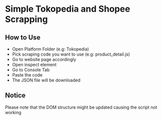 # Simple Tokopedia and Shopee Scrapping

## How to Use
- Open Platform Folder (e.g: Tokopedia)
- Pick scraping code you want to use (e.g: product_detail.js)
- Go to website page accordingly
- Open inspect element
- Go to Console Tab
- Paste the code
- The JSON file will be downloaded

## Notice
Please note that the DOM structure might be updated causing the script not working